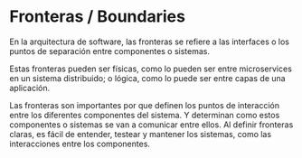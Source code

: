 # Fronteras / Boundaries

En la arquitectura de software, las fronteras se refiere a las interfaces o los puntos de separación entre componentes o sistemas.

Estas fronteras pueden ser físicas, como lo pueden ser entre microservices en un sistema distribuido; o lógica, como lo puede ser entre capas de una aplicación.

Las fronteras son importantes por que definen los puntos de interacción entre los diferentes componentes del sistema. Y determinan como estos componentes o sistemas se van a comunicar entre ellos. Al definir fronteras claras, es fácil de entender, testear y mantener los sistemas, como las interacciones entre los componentes.
